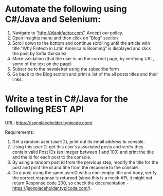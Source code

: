 # Automate the following using C#/Java and Selenium:

1. Navigate to “http://blankfactor.com”. Accept our policy.
2. Open Insights menu and then click on “Blog” section
3. Scroll down to the bottom and continue scrolling until the article with title “Why Fintech in Latin America Is Booming” is displayed and click the post by Sofia Gonzalez
4. Make validation (that the user is on the correct page, by verifying URL, some of the text on the page)
5. Subscribe to the newsletter using the subscribe form
6. Go back to the Blog section and print a list of the all posts titles and their links.

# Write a test in C#/Java for the following REST API
URL: https://jsonplaceholder.typicode.com/

Requirements:
1. Get a random user (userID), print out its email address to console.
2. Using this userID, get this user’s associated posts and verify they contain valid Post IDs (an Integer between 1 and 100) and print the title and the id for each post to the console.
3. By using a random post id from the previous step, modify the title for the post and print the id and title from the response to the console.
4. Do a post using the same userID with a non-empty title and body, verify the correct response is returned (since this is a mock API, it might not return Response code 200, so check the documentation - https://jsonplaceholder.typicode.com/).
